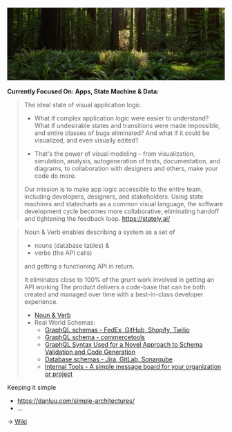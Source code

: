 ![](https://github.com/ankumar/architecture/blob/main/images/product%20development%2C%20change%2C%20and%20improvement.jpeg)

**Currently Focused On: Apps, State Machine & Data:**

> The ideal state of visual application logic.
> * What if complex application logic were easier to understand? What if undesirable states and transitions were made impossible, and entire classes of bugs eliminated? And what if it could be visualized, and even visually edited?
>
> * That's the power of visual modeling – from visualization, simulation, analysis, autogeneration of tests, documentation, and diagrams, to collaboration with designers and others, make your code do more. 
>
> Our mission is to make app logic accessible to the entire team, including developers, designers, and stakeholders. Using state machines and statecharts as a common visual language, the software development cycle becomes more collaborative, eliminating handoff and tightening the feedback loop.
> https://stately.ai/

> Noun & Verb enables describing a system as a set of
> * nouns (database tables) &
> * verbs (the API calls) 
>
> and getting a functioning API in return.
> 
> It eliminates close to 100% of the grunt work involved in getting an API working
The product delivers a code-base that can be both created
and managed over time with a best-in-class developer experience. 
>
> - [Noun & Verb](https://nounandverb.io/)
> - Real World Schemas:
>   - [GraphQL schemas - FedEx, GitHub, Shopify, Twilio](https://github.com/steprz/stepzen-schemas)
>   - [GraphQL schema - commercetools](https://github.com/commercetools/commercetools-api-reference/blob/main/api-specs/graphql/schema.sdl)
>   - [GraphQL Syntax Used for a Novel Approach to Schema Validation and Code Generation](https://www.infoq.com/news/2022/05/graphql-schema-validation/)
>   - [Database schemas - Jira, GitLab, Sonarqube](https://github.com/prisma/database-schema-examples)
>   - [Internal Tools - A simple message board for your organization or project](https://github.com/planetscale/beam/blob/main/prisma/schema.prisma)

Keeping it simple
- https://danluu.com/simple-architectures/
- ...

-> [Wiki](https://github.com/ankumar/Open-software-design/wiki)

 



  

